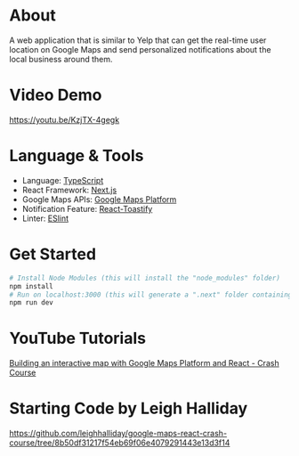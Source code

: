 # About
A web application that is similar to Yelp that can get the real-time user location on Google Maps and send personalized notifications about the local business around them. 

# Video Demo

https://youtu.be/KzjTX-4gegk

# Language & Tools
* Language: [TypeScript](https://www.typescriptlang.org/)
* React Framework: [Next.js](https://nextjs.org/)
* Google Maps APIs: [Google Maps Platform](https://cloud.google.com/)
* Notification Feature: [React-Toastify](https://github.com/fkhadra/react-toastify)
* Linter: [ESlint](https://eslint.org/)

# Get Started
```bash
# Install Node Modules (this will install the "node_modules" folder)
npm install
# Run on localhost:3000 (this will generate a ".next" folder containing all the build files for Next.js)
npm run dev
```

# YouTube Tutorials
[Building an interactive map with Google Maps Platform and React - Crash Course](https://www.youtube.com/watch?v=2po9_CIRW7I&t=85s&ab_channel=LeighHalliday)

# Starting Code by Leigh Halliday 
https://github.com/leighhalliday/google-maps-react-crash-course/tree/8b50df31217f54eb69f06e4079291443e13d3f14
